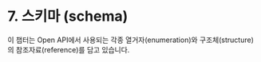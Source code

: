 ﻿# 7. 스키마 (schema)

이 챕터는 Open API에서 사용되는 각종 열거자(enumeration)와 구조체(structure)의 참조자료(reference)를 담고 있습니다.

